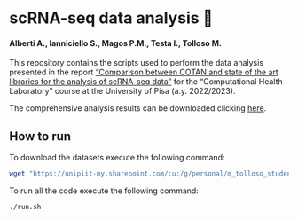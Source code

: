 # scRNA-seq data analysis 🧫
#### Alberti A., Ianniciello S., Magos P.M., Testa I., Tolloso M.

This repository contains the scripts used to perform the data analysis presented in the report [“Comparison between COTAN and state of the art libraries for the analysis of scRNA-seq data”](link) for the “Computational Health Laboratory” course at the University of Pisa (a.y. 2022/2023). 

The comprehensive analysis results can be downloaded clicking [here](https://unipiit-my.sharepoint.com/:u:/g/personal/m_tolloso_studenti_unipi_it/EShSnnL2HqNFvcE7C1o8udsBjEgV4At697OPhslVnpVUkw?e=4f3v9b&download=1).

## How to run
To download the datasets execute the following command:
```bash 
wget "https://unipiit-my.sharepoint.com/:u:/g/personal/m_tolloso_studenti_unipi_it/EeWsopowdGZDtKqFKDmLE80BOyvfPCG30xdqlkiUljRQxw?e=76jXHO&download=1" -O dataset.zip && unzip dataset.zip
```

 To run all the code execute the following command:
```bash 
./run.sh
```